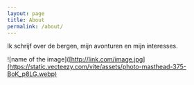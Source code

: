 ```yaml
---
layout: page
title: About
permalink: /about/
---
```


Ik schrijf over de bergen, mijn avonturen en mijn interesses. 

![name of the image]([http://link.com/image.jpg](https://static.vecteezy.com/vite/assets/photo-masthead-375-BoK_p8LG.webp)
